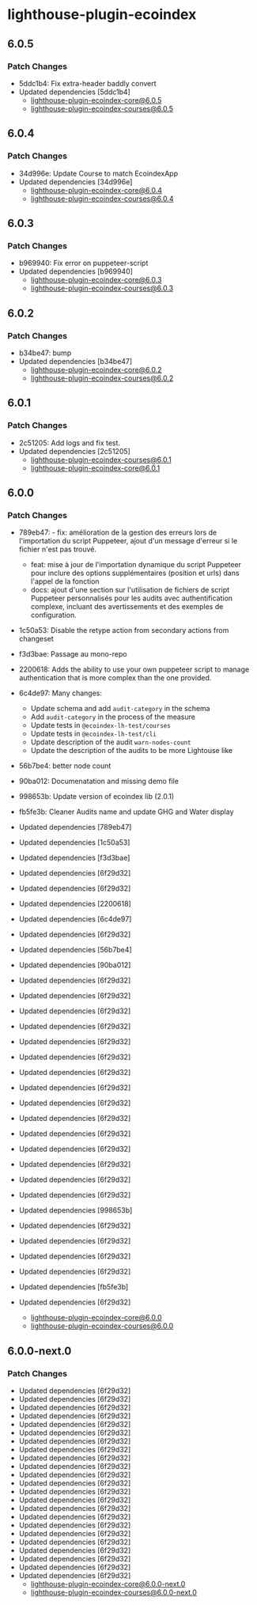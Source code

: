 # lighthouse-plugin-ecoindex

## 6.0.5

### Patch Changes

- 5ddc1b4: Fix extra-header baddly convert
- Updated dependencies [5ddc1b4]
  - lighthouse-plugin-ecoindex-core@6.0.5
  - lighthouse-plugin-ecoindex-courses@6.0.5

## 6.0.4

### Patch Changes

- 34d996e: Update Course to match EcoindexApp
- Updated dependencies [34d996e]
  - lighthouse-plugin-ecoindex-core@6.0.4
  - lighthouse-plugin-ecoindex-courses@6.0.4

## 6.0.3

### Patch Changes

- b969940: Fix error on puppeteer-script
- Updated dependencies [b969940]
  - lighthouse-plugin-ecoindex-core@6.0.3
  - lighthouse-plugin-ecoindex-courses@6.0.3

## 6.0.2

### Patch Changes

- b34be47: bump
- Updated dependencies [b34be47]
  - lighthouse-plugin-ecoindex-core@6.0.2
  - lighthouse-plugin-ecoindex-courses@6.0.2

## 6.0.1

### Patch Changes

- 2c51205: Add logs and fix test.
- Updated dependencies [2c51205]
  - lighthouse-plugin-ecoindex-courses@6.0.1
  - lighthouse-plugin-ecoindex-core@6.0.1

## 6.0.0

### Patch Changes

- 789eb47: - fix: amélioration de la gestion des erreurs lors de l'importation du script Puppeteer, ajout d'un message d'erreur si le fichier n'est pas trouvé.
  - feat: mise à jour de l'importation dynamique du script Puppeteer pour inclure des options supplémentaires (position et urls) dans l'appel de la fonction
  - docs: ajout d'une section sur l'utilisation de fichiers de script Puppeteer personnalisés pour les audits avec authentification complexe, incluant des avertissements et des exemples de configuration.
- 1c50a53: Disable the retype action from secondary actions from changeset
- f3d3bae: Passage au mono-repo
- 2200618: Adds the ability to use your own puppeteer script to manage authentication that is more complex than the one provided.
- 6c4de97: Many changes:

  - Update schema and add `audit-category` in the schema
  - Add `audit-category` in the process of the measure
  - Update tests in `@ecoindex-lh-test/courses`
  - Update tests in `@ecoindex-lh-test/cli`
  - Update description of the audit `warn-nodes-count`
  - Update the description of the audits to be more Lightouse like

- 56b7be4: better node count
- 90ba012: Documenatation and missing demo file
- 998653b: Update version of ecoindex lib (2.0.1)
- fb5fe3b: Cleaner Audits name and update GHG and Water display
- Updated dependencies [789eb47]
- Updated dependencies [1c50a53]
- Updated dependencies [f3d3bae]
- Updated dependencies [6f29d32]
- Updated dependencies [6f29d32]
- Updated dependencies [2200618]
- Updated dependencies [6c4de97]
- Updated dependencies [6f29d32]
- Updated dependencies [56b7be4]
- Updated dependencies [90ba012]
- Updated dependencies [6f29d32]
- Updated dependencies [6f29d32]
- Updated dependencies [6f29d32]
- Updated dependencies [6f29d32]
- Updated dependencies [6f29d32]
- Updated dependencies [6f29d32]
- Updated dependencies [6f29d32]
- Updated dependencies [6f29d32]
- Updated dependencies [6f29d32]
- Updated dependencies [6f29d32]
- Updated dependencies [6f29d32]
- Updated dependencies [6f29d32]
- Updated dependencies [6f29d32]
- Updated dependencies [6f29d32]
- Updated dependencies [6f29d32]
- Updated dependencies [998653b]
- Updated dependencies [6f29d32]
- Updated dependencies [6f29d32]
- Updated dependencies [6f29d32]
- Updated dependencies [6f29d32]
- Updated dependencies [fb5fe3b]
- Updated dependencies [6f29d32]
  - lighthouse-plugin-ecoindex-core@6.0.0
  - lighthouse-plugin-ecoindex-courses@6.0.0

## 6.0.0-next.0

### Patch Changes

- Updated dependencies [6f29d32]
- Updated dependencies [6f29d32]
- Updated dependencies [6f29d32]
- Updated dependencies [6f29d32]
- Updated dependencies [6f29d32]
- Updated dependencies [6f29d32]
- Updated dependencies [6f29d32]
- Updated dependencies [6f29d32]
- Updated dependencies [6f29d32]
- Updated dependencies [6f29d32]
- Updated dependencies [6f29d32]
- Updated dependencies [6f29d32]
- Updated dependencies [6f29d32]
- Updated dependencies [6f29d32]
- Updated dependencies [6f29d32]
- Updated dependencies [6f29d32]
- Updated dependencies [6f29d32]
- Updated dependencies [6f29d32]
- Updated dependencies [6f29d32]
- Updated dependencies [6f29d32]
- Updated dependencies [6f29d32]
- Updated dependencies [6f29d32]
- Updated dependencies [6f29d32]
  - lighthouse-plugin-ecoindex-core@6.0.0-next.0
  - lighthouse-plugin-ecoindex-courses@6.0.0-next.0
